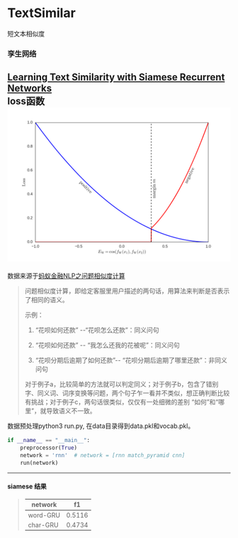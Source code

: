 # TextSimilar
短文本相似度
### 孪生网络
[Learning Text Similarity with Siamese Recurrent Networks](http://www.aclweb.org/anthology/W/W16/W16-1617.pdf)  
loss函数  
<img src="logdir/graph/siamese.png">  
---
数据来源于[蚂蚁金融NLP之问题相似度计算](https://dc.cloud.alipay.com/index#/topic/intro?id=8)  
>问题相似度计算，即给定客服里用户描述的两句话，用算法来判断是否表示了相同的语义。
>
>示例：
>
>1. “花呗如何还款” --“花呗怎么还款”：同义问句
>
>2. “花呗如何还款” -- “我怎么还我的花被呢”：同义问句
>
>3. “花呗分期后逾期了如何还款”-- “花呗分期后逾期了哪里还款”：非同义问句
>
>对于例子a，比较简单的方法就可以判定同义；对于例子b，包含了错别字、同义词、词序变换等问题，两个句子乍一看并不类似，想正确判断比较有挑战；对于例子c，两句话很类似，仅仅有一处细微的差别 “如何”和“哪里”，就导致语义不一致。

数据预处理python3 run.py, 在data目录得到data.pkl和vocab.pkl。  
```python
if __name__ == "__main__":
	preprocessor(True)
	network = 'rnn'  # network = [rnn match_pyramid cnn]
	run(network)
```
---
#### siamese 结果
>| network   |  f1    |  
>|-----------|--------|  
>| word-GRU  | 0.5116 |  
>| char-GRU  | 0.4734 |  